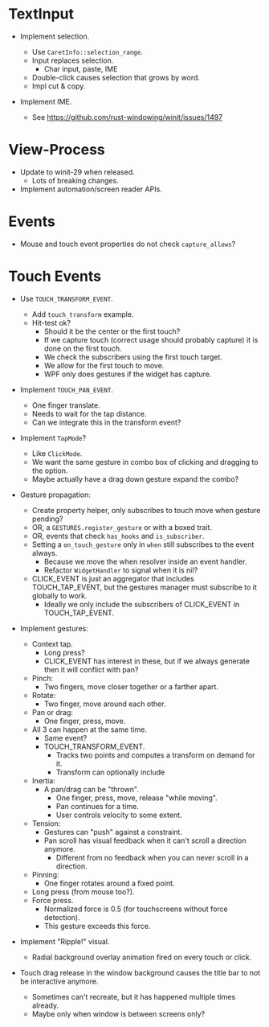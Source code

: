 # TextInput

* Implement selection.
    - Use `CaretInfo::selection_range`.
    - Input replaces selection.
        - Char input, paste, IME
    - Double-click causes selection that grows by word.
    - Impl cut & copy.

* Implement IME.
    - See https://github.com/rust-windowing/winit/issues/1497

# View-Process

* Update to winit-29 when released.
    - Lots of breaking changes.
* Implement automation/screen reader APIs.

# Events

* Mouse and touch event properties do not check `capture_allows`?

# Touch Events

* Use `TOUCH_TRANSFORM_EVENT`.
    - Add `touch_transform` example.
    - Hit-test ok?
        - Should it be the center or the first touch?
        - If we capture touch (correct usage should probably capture) it is done on the first touch.
        - We check the subscribers using the first touch target.
        - We allow for the first touch to move.
        - WPF only does gestures if the widget has capture.
* Implement `TOUCH_PAN_EVENT`.
    - One finger translate.
    - Needs to wait for the tap distance.
    - Can we integrate this in the transform event?

* Implement `TapMode`?
    - Like `ClickMode`.
    - We want the same gesture in combo box of clicking and dragging to the option.
    - Maybe actually have a drag down gesture expand the combo?

* Gesture propagation:
    - Create property helper, only subscribes to touch move when gesture pending?
    - OR, a `GESTURES.register_gesture` or with a boxed trait.
    - OR, events that check `has_hooks` and `is_subscriber`.
    - Setting a `on_touch_gesture` only in `when` still subscribes to the event always.
        - Because we move the when resolver inside an event handler.
        - Refactor `WidgetHandler` to signal when it is nil?
    - CLICK_EVENT is just an aggregator that includes TOUCH_TAP_EVENT, but the gestures manager
      must subscribe to it globally to work.
        - Ideally we only include the subscribers of CLICK_EVENT in TOUCH_TAP_EVENT.

* Implement gestures:
    - Context tap.
        - Long press?
        - CLICK_EVENT has interest in these, but if we always generate then it will conflict with pan?
    - Pinch:
        - Two fingers, move closer together or a farther apart.
    - Rotate:
        - Two finger, move around each other.
    - Pan or drag:
        - One finger, press, move.
    - All 3 can happen at the same time.
        - Same event?
        - TOUCH_TRANSFORM_EVENT.
            - Tracks two points and computes a transform on demand for it.
            - Transform can optionally include
    - Inertia:
        - A pan/drag can be "thrown".
            - One finger, press, move, release "while moving".
            - Pan continues for a time.
            - User controls velocity to some extent.
    - Tension:
        - Gestures can "push" against a constraint.
        - Pan scroll has visual feedback when it can't scroll a direction anymore.
            - Different from no feedback when you can never scroll in a direction.
    - Pinning:
        - One finger rotates around a fixed point.
    - Long press (from mouse too?).
    - Force press.
        - Normalized force is 0.5 (for touchscreens without force detection).
        - This gesture exceeds this force.

* Implement "Ripple!" visual.
    - Radial background overlay animation fired on every touch or click.

* Touch drag release in the window background causes the title bar to not be interactive anymore.
    - Sometimes can't recreate, but it has happened multiple times already.
    - Maybe only when window is between screens only?